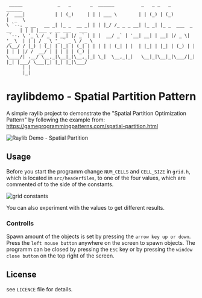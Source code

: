 ```
 _____             _   _       _  ______          _   _ _   _              ______                     
/  ___|           | | (_)     | | | ___ \        | | (_) | (_)             |  _  \                    
\ `--. _ __   __ _| |_ _  __ _| | | |_/ /_ _ _ __| |_ _| |_ _  ___  _ __   | | | |___ _ __ ___   ___  
 `--. \ '_ \ / _` | __| |/ _` | | |  __/ _` | '__| __| | __| |/ _ \| '_ \  | | | / _ \ '_ ` _ \ / _ \ 
/\__/ / |_) | (_| | |_| | (_| | | | | | (_| | |  | |_| | |_| | (_) | | | | | |/ /  __/ | | | | | (_) |
\____/| .__/ \__,_|\__|_|\__,_|_| \_|  \__,_|_|   \__|_|\__|_|\___/|_| |_| |___/ \___|_| |_| |_|\___/ 
      | |                                                                                             
      |_|                                                                                             
```

# raylibdemo - Spatial Partition Pattern

A simple raylib project to demonstrate the "Spatial Partition Optimization Pattern" by following the example from:
https://gameprogrammingpatterns.com/spatial-partition.html

![Raylib Demo - Spatial Partition](https://user-images.githubusercontent.com/100346454/189760975-a70fe1e9-0f88-4f60-a6fa-5d1221a7f061.png)

## Usage

Before you start the programm change `NUM_CELLS` and `CELL_SIZE` in `grid.h`, which is located in `src/headerfiles`, to one of the four values, which are commented of to the side of the constants.

![grid constants](https://user-images.githubusercontent.com/100346454/189764487-a45f4709-b60b-4d04-a0da-968742abc356.png)

You can also experiment with the values to get different results.

### Controlls

Spawn amount of the objects is set by pressing the `arrow key up or down`.
Press the `left mouse button` anywhere on the screen to spawn objects.
The programm can be closed by pressing the `ESC` key or by pressing the `window close button` on the top right of the screen.

## License

see `LICENCE` file for details.
